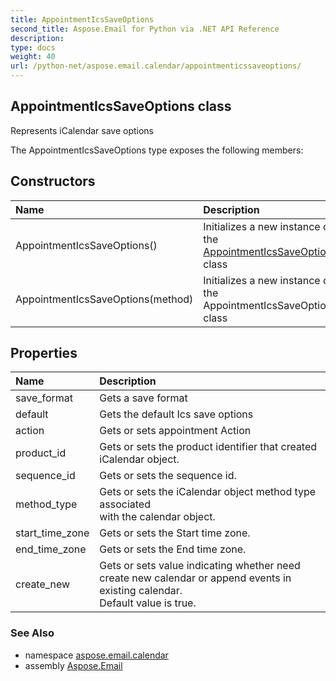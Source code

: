 ```yaml
---
title: AppointmentIcsSaveOptions
second_title: Aspose.Email for Python via .NET API Reference
description: 
type: docs
weight: 40
url: /python-net/aspose.email.calendar/appointmenticssaveoptions/
---
```


## AppointmentIcsSaveOptions class

Represents iCalendar save options

The AppointmentIcsSaveOptions type exposes the following members:
## Constructors
| Name | Description |
| :- | :- |
|AppointmentIcsSaveOptions()|Initializes a new instance of the [AppointmentIcsSaveOptions](/email/python-net/aspose.email.calendar/appointmenticssaveoptions/) class|
|AppointmentIcsSaveOptions(method)|Initializes a new instance of the AppointmentIcsSaveOptions class|
## Properties
| Name | Description |
| :- | :- |
|save_format|Gets a save format|
|default|Gets the default Ics save options|
|action|Gets or sets appointment Action|
|product_id|Gets or sets the product identifier that created iCalendar object.|
|sequence_id|Gets or sets the sequence id.|
|method_type|Gets or sets the iCalendar object method type associated <br/>            with the calendar object.|
|start_time_zone|Gets or sets the Start time zone.|
|end_time_zone|Gets or sets the End time zone.|
|create_new|Gets or sets value indicating whether need create new calendar or append events in existing calendar.<br/>            Default value is true.|

### See Also

* namespace [aspose.email.calendar](/email/python-net/aspose.email.calendar/)
* assembly [Aspose.Email](/email/python-net/)

